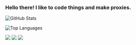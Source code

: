 ### Hello there! I like to code things and make proxies.

<!--
**Gazirovich/Gazirovich** is a ✨ _special_ ✨ repository because its `README.md` (this file) appears on your GitHub profile.

Here are some ideas to get you started:

- 🔭 I’m currently working on proxies
- 🌱 I’m currently learning javascript/c++
- 👯 I’m looking to collaborate on anything
- 🤔 I’m looking for help with coding in general
- 💬 Ask me about anything
- 📫 How to reach me: Twitter: ItsThatOneGaz
- 😄 Pronouns: He/Him
- ⚡ Fun fact: I exist
-->

![GitHub Stats](https://github-readme-stats.vercel.app/api?username=gazirovich&theme=radical)

![Top Languages](https://github-readme-stats.vercel.app/api/top-langs/?username=gazirovich&show_icons=true&theme=radical)

<img src="https://img.shields.io/badge/-HTML-e34f26?logo=html5&logoColor=fff">
<img src="https://img.shields.io/badge/-Javascript-F7DF1E?logo=html5&logoColor=fff">
<img src="https://img.shields.io/badge/-HTML-e34f26?logo=html5&logoColor=fff">
